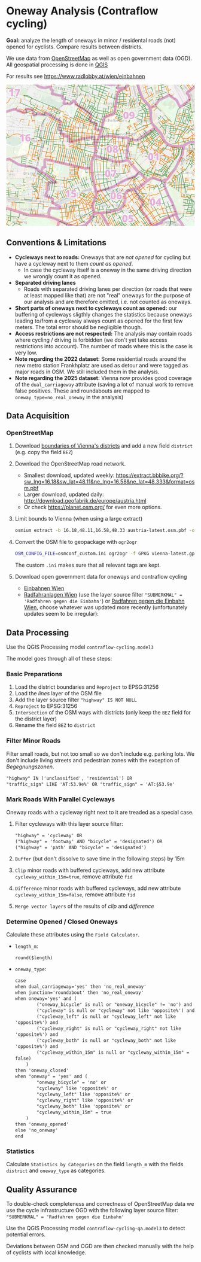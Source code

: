 # Oneway Analysis (Contraflow cycling)

**Goal:** analyze the length of oneways in minor / residental roads
(not) opened for cyclists. Compare results between districts.

We use data from [OpenStreetMap](https://www.openstreetmap.org) as well as open government data (OGD). All geospatial processing is done in [QGIS](https://qgis.org)

For results see https://www.radlobby.at/wien/einbahnen

![](oneways.jpg)

## Conventions & Limitations

- **Cycleways next to roads:** Oneways that are *not opened* for cycling but have a cycleway next to them *count as opened*.
  - In case the cycleway itself is a oneway in the same driving direction we wrongly count it as opened.
- **Separated driving lanes**
  - Roads with separated driving lanes per direction (or roads that were at least mapped like that) are not "real" oneways for the purpose of our analysis and are therefore omitted, i.e. not counted as oneways.
- **Short parts of oneways next to cycleways count as opened:** our buffering of cycleways sligthly changes the statistics because oneways leading to/from a cycleway always count as opened for the first few meters. The total error should be negligible though.
- **Access restrictions are not respected:** The analysis may contain roads where cycling / driving is forbidden (we don't yet take access restrictions into account). The number of roads where this is the case is very low.
- **Note regarding the 2022 dataset:** Some residential roads around the new metro station Frankhplatz are used as detour and were tagged as major roads in OSM. We still included them in the analysis.
- **Note regarding the 2025 dataset:** Vienna now provides good coverage of the `dual_carriageway` attribute (saving a lot of manual work to remove false positives. These and roundabouts are mapped to `oneway_type=no_real_oneway` in the analysis)



## Data Acquisition

### OpenStreetMap

1. Download [boundaries of Vienna's districts](https://www.data.gv.at/katalog/dataset/stadt-wien_bezirksgrenzenwien) and add a new field `district` (e.g. copy the field `BEZ`)

2. Download the OpenStreetMap road network.
   - Smallest download, updated weekly: https://extract.bbbike.org/?sw_lng=16.18&sw_lat=48.11&ne_lng=16.58&ne_lat=48.333&format=osm.pbf
   - Larger download, updated daily: http://download.geofabrik.de/europe/austria.html
   - Or check https://planet.osm.org/ for even more options.

3. Limit bounds to Vienna (when using a large extract)

    ```bash
    osmium extract -b 16.18,48.11,16.58,48.33 austria-latest.osm.pbf -o vienna-latest.osm.pbf
    ```

4. Convert the OSM file to geopackage with `ogr2ogr`

    ```bash
    OSM_CONFIG_FILE=osmconf_custom.ini ogr2ogr -f GPKG vienna-latest.gpkg vienna-latest.osm.pbf
    ```

    The custom `.ini` makes sure that all relevant tags are kept.

5. Download open government data for oneways and contraflow cycling
   - [Einbahnen Wien](https://www.data.gv.at/katalog/de/dataset/stadt-wien_einbahnenwien)
   - [Radfahranlagen Wien](https://www.data.gv.at/katalog/de/dataset/stadt-wien_radfahranlagenwien) (use the layer source filter `"SUBMERKMAL" = 'Radfahren gegen die Einbahn'`)
     or [Radfahren gegen die Einbahn Wien](https://www.data.gv.at/katalog/dataset/radfahren-gegen-die-einbahn-wien),
     choose whatever was updated more recently (unfortunately updates seem to be irregular):


## Data Processing

Use the QGIS Processing model `contraflow-cycling.model3`

The model goes through all of these steps:

### Basic Preparations

1. Load the district boundaries and `Reproject` to EPSG:31256
2. Load the *lines* layer of the OSM file
3. Add the layer source filter `"highway" IS NOT NULL`
4. `Reproject` to EPSG:31256
5. `Intersection` of the OSM ways with districts (only keep the `BEZ` field for the district layer)
6. Rename the field `BEZ` to `district`


### Filter Minor Roads

Filter small roads, but not too small so we don't include e.g. parking lots.
We don't include living streets and pedestrian zones with the exception of *Begegnungszonen*.

```
"highway" IN ('unclassified', 'residential') OR
"traffic_sign" LIKE 'AT:53.9e%' OR "traffic_sign" = 'AT:§53.9e'
```


### Mark Roads With Parallel Cycleways

Oneway roads with a cycleway right next to it are treaded as a special case.

1. Filter cycleways with this layer source filter:

    ```
    "highway" = 'cycleway' OR
    ("highway" = 'footway' AND "bicycle" = 'designated') OR
    ("highway" = 'path' AND "bicycle" = 'designated')
    ```

2. `Buffer` (but don't dissolve to save time in the following steps) by 15m

3. `Clip` minor roads with buffered cycleways, add new attribute `cycleway_within_15m=true`, remove attribute `fid`

4. `Difference` minor roads with buffered cycleways, add new attribute `cycleway_within_15m=false`, remove attribute `fid`

5. `Merge vector layers` of the results of *clip* and *difference*


### Determine Opened / Closed Oneways

Calculate these attributes using the `Field Calculator`.

- `length_m`:

    ```
    round($length)
    ```

- `oneway_type`:

    ```
    case
    when dual_carriageway='yes' then 'no_real_oneway'
    when junction='roundabout' then 'no_real_oneway'
    when oneway='yes' and (
            ("oneway_bicycle" is null or "oneway_bicycle" != 'no') and
            ("cycleway" is null or "cycleway" not like 'opposite%') and
            ("cycleway_left" is null or "cycleway_left" not like 'opposite%') and
            ("cycleway_right" is null or "cycleway_right" not like 'opposite%') and
            ("cycleway_both" is null or "cycleway_both" not like 'opposite%') and
            ("cycleway_within_15m" is null or "cycleway_within_15m" = false)
        )
    then 'oneway_closed'
    when "oneway" = 'yes' and (
            "oneway_bicycle" = 'no' or
            "cycleway" like 'opposite%' or
            "cycleway_left" like 'opposite%' or
            "cycleway_right" like 'opposite%' or
            "cycleway_both" like 'opposite%' or
            "cycleway_within_15m" = true
        )
    then 'oneway_opened'
    else 'no_oneway'
    end
    ```

### Statistics

Calculate `Statistics by Categories` on the field `length_m` with the fields `district` and `oneway_type` as categories.


## Quality Assurance

To double-check completeness and correctness of OpenStreetMap data we use the cycle infrastructure OGD with the following layer source filter: `"SUBMERKMAL" = 'Radfahren gegen die Einbahn'`

Use the QGIS Processing model `contraflow-cycling-qa.model3` to detect potential errors.

Deviations between OSM and OGD are then checked manually with the help of cyclists with local knowledge.


